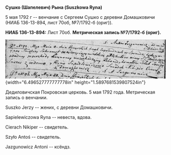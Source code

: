 **Сушко (Шапелевич) Рына (Suszkowa Ryna)**

5 мая 1792 г -- венчание с Сергеем Сушко с деревни Домашковичи (НИАБ
136-13-894, лист 70об, №7/1792-б (ориг)).

**НИАБ 136-13-894:** Лист 70об. **Метрическая запись №7/1792-б (ориг).**

![](./media/4325cbab24a1d94e82c58f4cbb1597df649906c3.png){width="6.496527777777778in"
height="1.5897681539807524in"}

Дедиловичская Покровская церковь. 5 мая 1792 года. Метрическая запись о
венчании.

Suszko Jerzy -- жених, с деревни Домашковичи.

Sapielewiczowa Ryna -- невеста, вдова.

Cierach Nikiper -- свидетель.

Szyło Antoś -- свидетель.

Jazgunowicz Antoni -- ксёндз.
